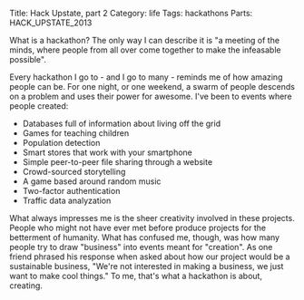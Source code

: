 Title: Hack Upstate, part 2
Category: life
Tags: hackathons
Parts: HACK_UPSTATE_2013

What is a hackathon?
The only way I can describe it is "a meeting of the minds, where people from all over come together to make the infeasable possible".

Every hackathon I go to - and I go to many - reminds me of how amazing people can be. For one night, or one weekend, a swarm of people descends on a problem and uses their power for awesome. I've been to events where people created:

 - Databases full of information about living off the grid
 - Games for teaching children
 - Population detection
 - Smart stores that work with your smartphone
 - Simple peer-to-peer file sharing through a website
 - Crowd-sourced storytelling
 - A game based around random music 
 - Two-factor authentication
 - Traffic data analyzation
 
What always impresses me is the sheer creativity involved in these projects. People who might not have ever met before produce projects for the betterment of humanity.
What has confused me, though, was how many people try to draw "business" into events meant for "creation". As one friend phrased his response when asked about how our project would be a sustainable business, "We're not interested in making a business, we just want to make cool things." To me, that's what a hackathon is about, creating.
